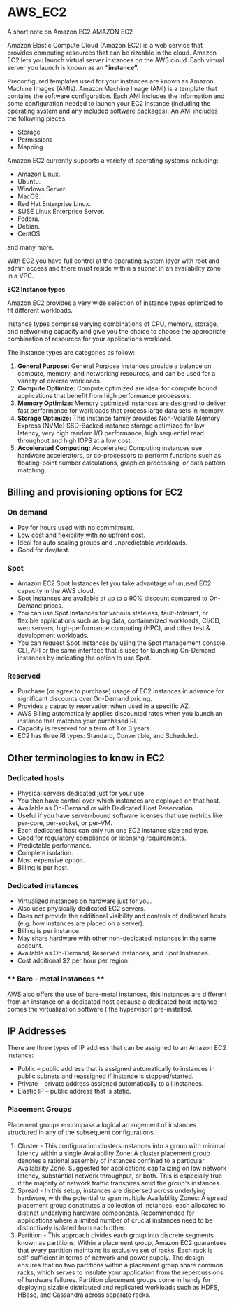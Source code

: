 # AWS_EC2
A short note on Amazon EC2
AMAZON EC2

Amazon Elastic Compute Cloud (Amazon EC2) is a web service that provides computing resources that can be rizeable in the cloud. Amazon EC2 lets you launch virtual server instances on the AWS cloud. Each virtual server you launch is known as an **“instance”.**

Preconfigured templates used for your instances are known as Amazon Machine Images (AMIs).
Amazon Machine Image (AMI) is a template that contains the software configuration.
Each AMI includes the information and some configuration needed to launch your EC2 instance (including the operating system and any included software packages).
An AMI includes the following pieces:
* Storage
* Permissions
* Mapping

Amazon EC2 currently supports a variety of operating systems including:

- Amazon Linux.
- Ubuntu.
- Windows Server.
- MacOS.
- Red Hat Enterprise Linux.
- SUSE Linux Enterprise Server.
- Fedora.
- Debian.
- CentOS.

and many more.

With EC2 you have full control at the operating system layer with root and admin access and there must reside within a subnet in an availability zone in a VPC.

**EC2 Instance types**

Amazon EC2 provides a very wide selection of instance types optimized to fit different workloads.

Instance types comprise varying combinations of CPU, memory, storage, and networking capacity and give you the choice to choose the appropriate combination of resources for your applications workload.

The instance types are categories as follow:

1. **General Purpose:** General Purpose Instances provide a balance on compute, memory, and networking resources, and can be used for a variety of diverse workloads.
2. **Compute Optimize:** Compute optimized are ideal for compute bound applications that benefit from high performance processors.
3. **Memory Optimize:** Memory optimized instances are designed to deliver fast performance for workloads that process large data sets in memory.
4. **Storage Optimize:** This instance family provides Non-Volatile Memory Express (NVMe) SSD-Backed instance storage optimized for low latency, very high random I/O performance, high sequential read throughput and high IOPS at a low cost.
5. **Accelerated Computing:** Accelerated Computing instances use hardware accelerators, or co-processors to perform functions such as floating-point number calculations, graphics processing, or data pattern matching.

## ********************************Billing and provisioning options for EC2********************************

### **On demand**

- Pay for hours used with no commitment.
- Low cost and flexibility with no upfront cost.
- Ideal for auto scaling groups and unpredictable workloads.
- Good for dev/test.

### **Spot**

- Amazon EC2 Spot Instances let you take advantage of unused EC2 capacity in the AWS cloud.
- Spot Instances are available at up to a 90% discount compared to On-Demand prices.
- You can use Spot Instances for various stateless, fault-tolerant, or flexible applications such as big data, containerized workloads, CI/CD, web servers, high-performance computing (HPC), and other test & development workloads.
- You can request Spot Instances by using the Spot management console, CLI, API or the same interface that is used for launching On-Demand instances by indicating the option to use Spot.

### **Reserved**

- Purchase (or agree to purchase) usage of EC2 instances in advance for significant discounts over On-Demand pricing.
- Provides a capacity reservation when used in a specific AZ.
- AWS Billing automatically applies discounted rates when you launch an instance that matches your purchased RI.
- Capacity is reserved for a term of 1 or 3 years.
- EC2 has three RI types: Standard, Convertible, and Scheduled.

## **********************Other terminologies to know in EC2**********************

### **Dedicated hosts**

- Physical servers dedicated just for your use.
- You then have control over which instances are deployed on that host.
- Available as On-Demand or with Dedicated Host Reservation.
- Useful if you have server-bound software licenses that use metrics like per-core, per-socket, or per-VM.
- Each dedicated host can only run one EC2 instance size and type.
- Good for regulatory compliance or licensing requirements.
- Predictable performance.
- Complete isolation.
- Most expensive option.
- Billing is per host.

### **Dedicated instances**

- Virtualized instances on hardware just for you.
- Also uses physically dedicated EC2 servers.
- Does not provide the additional visibility and controls of dedicated hosts (e.g. how instances are placed on a server).
- Billing is per instance.
- May share hardware with other non-dedicated instances in the same account.
- Available as On-Demand, Reserved Instances, and Spot Instances.
- Cost additional $2 per hour per region.
### ** Bare - metal instances **
AWS also offers the use of bare-metal instances, this instances are different from an instance on a dedicated host because a dedicated host instance comes the virtualization software  ( the hypervisor) pre-installed.

## IP Addresses

There are three types of IP address that can be assigned to an Amazon EC2 instance:

- Public – public address that is assigned automatically to instances in public subnets and reassigned if instance is stopped/started.
- Private – private address assigned automatically to all instances.
- Elastic IP – public address that is static.

### Placement Groups

Placement groups encompass a logical arrangement of instances structured in any of the subsequent configurations.

1. Cluster - This configuration clusters instances into a group with minimal latency within a single Availability Zone:
A cluster placement group denotes a rational assembly of instances confined to a particular Availability Zone.
Suggested for applications capitalizing on low network latency, substantial network throughput, or both. This is especially true if the majority of network traffic transpires amid the group's instances.
2. Spread - In this setup, instances are dispersed across underlying hardware, with the potential to span multiple Availability Zones:
A spread placement group constitutes a collection of instances, each allocated to distinct underlying hardware components.
Recommended for applications where a limited number of crucial instances need to be distinctively isolated from each other.
3. Partition - This approach divides each group into discrete segments known as partitions:
Within a placement group, Amazon EC2 guarantees that every partition maintains its exclusive set of racks.
Each rack is self-sufficient in terms of network and power supply. The design ensures that no two partitions within a placement group share common racks, which serves to insulate your application from the repercussions of hardware failures.
Partition placement groups come in handy for deploying sizable distributed and replicated workloads such as HDFS, HBase, and Cassandra across separate racks.
